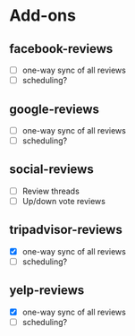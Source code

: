 # Add-ons

## facebook-reviews
- [ ] one-way sync of all reviews
- [ ] scheduling?

## google-reviews
- [ ] one-way sync of all reviews
- [ ] scheduling?

## social-reviews
- [ ] Review threads
- [ ] Up/down vote reviews

## tripadvisor-reviews
- [x] one-way sync of all reviews
- [ ] scheduling?

## yelp-reviews
- [x] one-way sync of all reviews
- [ ] scheduling?
